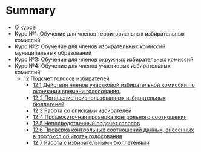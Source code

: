 # Summary

* [О курсе](README.md)
* Курс №1: Обучение для членов территориальных избирательных комиссий
* Курс №2: Обучение для членов избирательных комиссий муниципальных образований
* Курс №3: Обучение для членов окружных избирательных комиссий
* Курс №4: Обучение для членов участковых избирательных комиссий
  * [12 Подсчет голосов избирателей](/kurs-4/12/12.md)
    * [12.1 Действия членов участковой избирательной комиссии по окончании  времени голосования.](/kurs-4/12/12.1.md)
    * [12.2 Погашение неиспользованных избирательных бюллетеней](/kurs-4/12/12.2.md)
    * [12.3 Работа со списками избирателей](/kurs-4/12/12.3.md)
    * [12.4 Промежуточная проверка контрольного соотношения](/kurs-4/12/12.4.md)
    * [12.5 Непосредственный подсчет голосов](/kurs-4/12/12.5.md)
    * [12.6 Проверка контрольных соотношений данных, внесенных в протокол об итогах голосования](/kurs-4/12/12.6.md)
    * [12.7 Работа с избирательными бюллетенями](/kurs-4/12/12.7.md)

